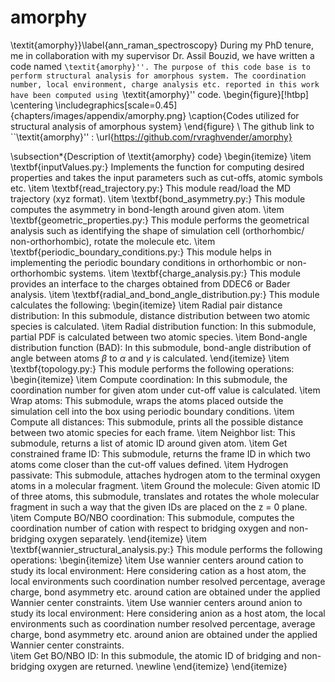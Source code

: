 # amorphy

\textit{amorphy}}\label{ann_raman_spectroscopy}
During my PhD tenure, me in collaboration with my supervisor Dr. Assil Bouzid, we have written a code named ``\textit{amorphy}''. The purpose of this code base is to perform structural analysis for amorphous system. The coordination number, local environment, charge analysis etc. reported in this work have been computed using ``\textit{amorphy}'' code. 
\begin{figure}[!htbp]
    \centering
    \includegraphics[scale=0.45]{chapters/images/appendix/amorphy.png}
    \caption{Codes utilized for structural analysis of amorphous system}
\end{figure}
\\
The github link to ``\textit{amorphy}'' : \url{https://github.com/rvraghvender/amorphy}

\subsection*{Description of \textit{amorphy} code}
\begin{itemize}
\item \textbf{inputValues.py:} Implements the function for computing desired properties and takes the input parameters such as cut-offs, atomic symbols etc.
\item \textbf{read\_trajectory.py:} This module read/load the MD trajectory (xyz format).
\item \textbf{bond\_asymmetry.py:} This module computes the asymmetry in bond-length around given atom.
\item \textbf{geometric\_properties.py:} This module performs the geometrical analysis such as identifying the shape of simulation cell (orthorhombic/ non-orthorhombic), rotate the molecule etc.
\item \textbf{periodic\_boundary\_conditions.py:} This module helps in implementing the periodic boundary conditions in orthorhombic or non-orthorhombic systems.
\item \textbf{charge\_analysis.py:} This module provides an interface to the charges obtained from DDEC6 or Bader analysis.
\item \textbf{radial\_and\_bond\_angle\_distribution.py:} This module calculates the following:
    \begin{itemize}
        \item Radial pair distance distribution: In this submodule, distance distribution between two atomic species is calculated.
        \item Radial distribution function: In this submodule, partial PDF is calculated between two atomic species.
        \item Bond-angle distribution function (BAD): In this submodule, bond-angle distribution of angle between atoms $\beta$ to $\alpha$ and $\gamma$ is calculated. 
    \end{itemize}
\item \textbf{topology.py:} This module performs the following operations:
    \begin{itemize}
        \item Compute coordination: In this submodule, the coordination number for given atom under cut-off value is calculated.
        \item Wrap atoms: This submodule, wraps the atoms placed outside the simulation cell into the box using periodic boundary conditions.
        \item Compute all distances: This submodule, prints all the possible distance between two atomic species for each frame.
        \item Neighbor list: This submodule, returns a list of atomic ID around given atom.
        \item Get constrained frame ID: This submodule, returns the frame ID in which two atoms come closer than the cut-off values defined.
        \item Hydrogen passivate: This submodule, attaches hydrogen atom to the terminal oxygen atoms in a molecular fragment.
        \item Ground the molecule: Given atomic ID of three atoms, this submodule, translates and rotates the whole molecular fragment in such a way that the given IDs are placed on the z = 0 plane.
        \item Compute BO/NBO coordination: This submodule, computes the coordination number of cation with respect to bridging oxygen and non-bridging oxygen separately. 
    \end{itemize}
\item \textbf{wannier\_structural\_analysis.py:} This module performs the following operations:
    \begin{itemize}
        \item Use wannier centers around cation to study its local environment: Here considering cation as a host atom, the local environments such coordination number resolved percentage, average charge, bond asymmetry etc. around cation are obtained under the applied Wannier center constraints.
        \item Use wannier centers around anion to study its local environment: Here considering anion as a host atom, the local environments such as coordination number resolved percentage, average charge, bond asymmetry etc. around anion are obtained under the applied Wannier center constraints.  
        \item Get BO/NBO ID: In this submodule, the atomic ID of bridging and non-bridging oxygen are returned. \newline
    \end{itemize}
\end{itemize}
